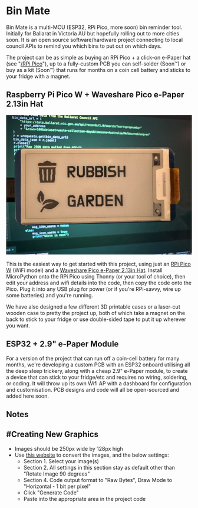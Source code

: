 # Bin Mate

Bin Mate is a multi-MCU (ESP32, RPi Pico, more soon) bin reminder tool. Initially for Ballarat in Victoria AU but hopefully rolling out to more cities soon. It is an open source software/hardware project connecting to local council APIs to remind you which bins to put out on which days.

The project can be as simple as buying an RPi Pico + a click-on e-Paper hat (see "[/RPi Pico](https://github.com/obsoletenerd/Bin-Mate/tree/main/RPi%20Pico)"), up to a fully-custom PCB you can self-solder (Soon™) or buy as a kit (Soon™) that runs for months on a coin cell battery and sticks to your fridge with a magnet.

## Raspberry Pi Pico W + Waveshare Pico e-Paper 2.13in Hat

![RPi Pico Bin Mate](https://github.com/obsoletenerd/Bin-Mate/blob/main/RPi%20Pico/Ballarat%20Bin%20Mate.jpg)

This is the easiest way to get started with this project, using just an [RPi Pico W](https://www.raspberrypi.com/documentation/microcontrollers/raspberry-pi-pico.html) (WiFi model) and a [Waveshare Pico e-Paper 2.13in Hat](https://www.waveshare.com/pico-epaper-2.13.htm). Install MicroPython onto the RPi Pico using Thonny (or your tool of choice), then edit your address and wifi details into the code, then copy the code onto the Pico. Plug it into any USB plug for power (or if you're RPi-savvy, wire up some batteries) and you're running.

We have also designed a few different 3D printable cases or a laser-cut wooden case to pretty the project up, both of which take a magnet on the back to stick to your fridge or use double-sided tape to put it up wherever you want.


## ESP32 + 2.9" e-Paper Module

For a version of the project that can run off a coin-cell battery for many months, we're developing a custom PCB with an ESP32 onboard utilising all the deep sleep trickery, along with a cheap 2.9" e-Paper module, to create a device that can stick to your fridge/etc and requires no wiring, soldering, or coding. It will throw up its own Wifi AP with a dashboard for configuration and customisation. PCB designs and code will all be open-sourced and added here soon.

## Notes

## #Creating New Graphics

- Images should be 250px wide by 128px high
- Use [this website](https://javl.github.io/image2cpp/) to convert the images, and the below settings:
    - Section 1. Select your image(s)
    - Section 2. All settings in this section stay as default other than "Rotate Image 90 degrees"
    - Section 4. Code output format to "Raw Bytes", Draw Mode to "Horizontal - 1 bit per pixel"
    - Click "Generate Code"
    - Paste into the appropriate area in the project code
